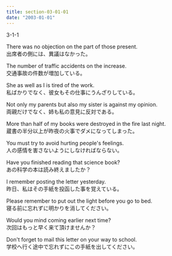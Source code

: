 ```yaml
---
title: section-03-01-01
date: "2003-01-01"
---
```


3-1-1

<!-- end -->

There was no objection on the part of those present.  
出席者の側には、異議はなかった。  

The number of traffic accidents on the increase.  
交通事故の件数が増加している。  

She as well as I is tired of the work.  
私ばかりでなく、彼女もその仕事にうんざりしている。  

Not only my parents but also my sister is against my opinion.  
両親だけでなく、姉も私の意見に反対である。  

More than half of my books were destroyed in the fire last night.  
蔵書の半分以上が昨夜の火事でダメになってしまった。  

You must try to avoid hurting people's feelings.  
人の感情を害さないようにしなければならない。  

Have you finished reading that science book?  
あの科学の本は読み終えましたか？  

I remember posting the letter yesterday.  
昨日、私はその手紙を投函した事を覚えている。  

Please remember to put out the light before you go to bed.  
寝る前に忘れずに明かりを消してください。  

Would you mind coming earlier next time?  
次回はもっと早く来て頂けませんか？  

Don't forget to mail this letter on your way to school.  
学校へ行く途中で忘れずにこの手紙を出してください。  


